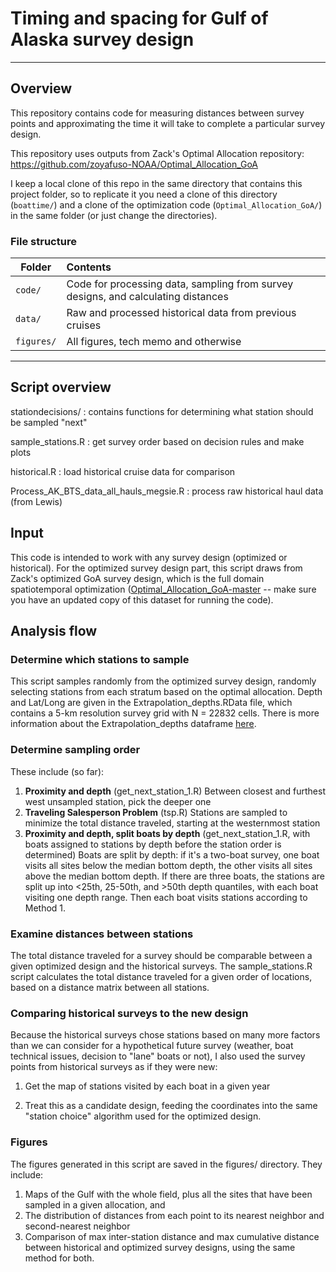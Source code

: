 # Timing and spacing for Gulf of Alaska survey design
***
## Overview
This repository contains code for measuring distances between survey points and approximating the time it will take to complete a particular survey design. 

This repository uses outputs from Zack's Optimal Allocation repository: https://github.com/zoyafuso-NOAA/Optimal_Allocation_GoA

I keep a local clone of this repo in the same directory that contains this project folder, so to replicate it you need a clone of this directory (`boattime/`) and a clone of the optimization code (`Optimal_Allocation_GoA/`) in the same folder (or just change the directories).

### File structure
| Folder           | Contents|
| -------------    |:-------------|
| `code/`          | Code for processing data, sampling from survey designs, and calculating                       distances |
| `data/`          | Raw and processed historical data from previous cruises      |
| `figures/`  | All figures, tech memo and otherwise      |

*** 

## Script overview
stationdecisions/ : contains functions for determining what station should be sampled "next"

sample_stations.R : get survey order based on decision rules and make plots

historical.R : load historical cruise data for comparison

Process_AK_BTS_data_all_hauls_megsie.R : process raw historical haul data (from Lewis)

## Input
This code is intended to work with any survey design (optimized or historical). For the optimized survey design part, this script draws from Zack's optimized GoA survey design, which is the full domain spatiotemporal optimization ([Optimal_Allocation_GoA-master](https://github.com/zoyafuso-NOAA/Optimal_Allocation_GoA) -- make sure you have an updated copy of this dataset for running the code). 


## Analysis flow
### Determine which stations to sample
This script samples randomly from the optimized survey design, randomly selecting stations from each stratum based on the optimal allocation. Depth and Lat/Long are given in the Extrapolation_depths.RData file, which contains a 5-km resolution survey grid with N = 22832 cells. There is more information about the Extrapolation_depths dataframe [here](https://github.com/zoyafuso-NOAA/Optimal_Allocation_GoA#input-data----spatial-domain). 

### Determine sampling order
These include (so far):

1. **Proximity and depth** (get_next_station_1.R) Between closest and furthest west unsampled station, pick the deeper one
2. **Traveling Salesperson Problem** (tsp.R) Stations are sampled to minimize the total distance traveled, starting at the westernmost station
3. **Proximity and depth, split boats by depth** (get_next_station_1.R, with boats assigned to stations by depth before the station order is determined) Boats are split by depth: if it's a two-boat survey, one boat visits all sites below the median bottom depth, the other visits all sites above the median bottom depth. If there are three boats, the stations are split up into <25th, 25-50th, and >50th depth quantiles, with each boat visiting one depth range. Then each boat visits stations according to Method 1.

### Examine distances between stations
The total distance traveled for a survey should be comparable between a given optimized design and the historical surveys. The sample_stations.R script calculates the total distance traveled for a given order of locations, based on a distance matrix between all stations. 

### Comparing historical surveys to the new design
Because the historical surveys chose stations based on many more factors than we can consider for a hypothetical future survey (weather, boat technical issues, decision to "lane" boats or not), I also used the survey points from historical surveys as if they were new:

1. Get the map of stations visited by each boat in a given year

2. Treat this as a candidate design, feeding the coordinates into the same "station choice" algorithm used for the optimized design. 

### Figures
The figures generated in this script are saved in the figures/ directory. They include: 
1) Maps of the Gulf with the whole field, plus all the sites that have been sampled in a given allocation, and 
2) The distribution of distances from each point to its nearest neighbor and second-nearest neighbor
3) Comparison of max inter-station distance and max cumulative distance between historical and optimized survey designs, using the same method for both.